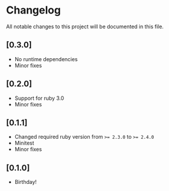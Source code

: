 # Changelog

All notable changes to this project will be documented in this file.

## [0.3.0]
* No runtime dependencies
* Minor fixes

## [0.2.0]
* Support for ruby 3.0
* Minor fixes

## [0.1.1]
* Changed required ruby version from `>= 2.3.0` to `>= 2.4.0`
* Minitest
* Minor fixes

## [0.1.0]
* Birthday!